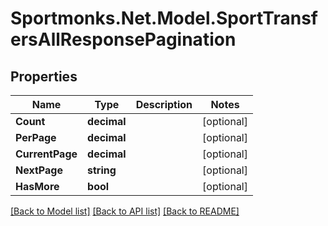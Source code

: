 # Sportmonks.Net.Model.SportTransfersAllResponsePagination

## Properties

Name | Type | Description | Notes
------------ | ------------- | ------------- | -------------
**Count** | **decimal** |  | [optional] 
**PerPage** | **decimal** |  | [optional] 
**CurrentPage** | **decimal** |  | [optional] 
**NextPage** | **string** |  | [optional] 
**HasMore** | **bool** |  | [optional] 

[[Back to Model list]](../README.md#documentation-for-models) [[Back to API list]](../README.md#documentation-for-api-endpoints) [[Back to README]](../README.md)

